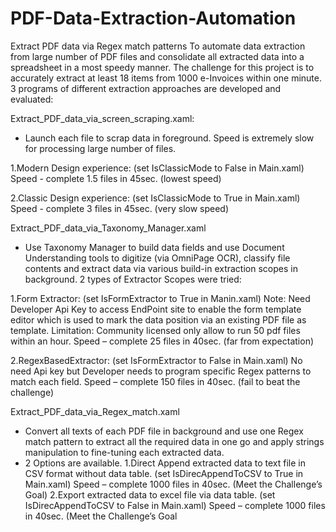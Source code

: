 # PDF-Data-Extraction-Automation
Extract PDF data via Regex match patterns
To automate data extraction from large number of PDF files and consolidate all extracted data into a spreadsheet in a most speedy manner.
The challenge for this project is to accurately extract at least 18 items from 1000 e-Invoices within one minute.
3 programs of different extraction approaches are developed and evaluated:

Extract_PDF_data_via_screen_scraping.xaml:
- Launch each file to scrap data in foreground.  Speed is extremely slow for processing large number of files.

1.Modern Design experience:   (set IsClassicMode to False in Main.xaml)
      Speed - complete 1.5 files in 45sec.  (lowest speed)
      
2.Classic Design experience:  (set IsClassicMode to True in Main.xaml)
      Speed - complete 3 files in 45sec.     (very slow speed)
      
Extract_PDF_data_via_Taxonomy_Manager.xaml
- Use Taxonomy Manager to build data fields and use Document Understanding tools to digitize (via OmniPage OCR), classify file contents and extract data via various build-in extraction scopes in background.
2 types of Extractor Scopes were tried:

 1.Form Extractor:     (set IsFormExtractor to True in Manin.xaml)
Note: Need Developer Api Key to access EndPoint site to enable the form template editor which is used to mark the data position via an existing PDF file as template.
Limitation: Community licensed only allow to run 50 pdf files within an hour.
      Speed – complete 25 files in 40sec.  (far from expectation)
      
 2.RegexBasedExtractor:  (set IsFormExtractor to False in Main.xaml)
     No need Api key but Developer needs to program specific Regex patterns to match each field.
      Speed – complete 150 files in 40sec.  (fail to beat the challenge)

Extract_PDF_data_via_Regex_match.xaml
- Convert all texts of each PDF file in background and use one Regex match   pattern to extract all the required data in one go and apply strings manipulation to fine-tuning each extracted data.
- 2 Options are available.
 1.Direct Append extracted data to text file in CSV format without data table. (set IsDirecAppendToCSV to True in Main.xaml)
     Speed – complete 1000 files in 40sec.  (Meet the Challenge’s Goal)
 2.Export extracted data to excel file via data table.   (set IsDirecAppendToCSV to False in Main.xaml)
     Speed – complete 1000 files in 40sec.  (Meet the Challenge’s Goal
